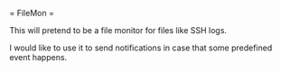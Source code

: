 = FileMon =

This will pretend to be a file monitor for files like SSH logs.

I would like to use it to send notifications in case that some 
predefined event happens.

